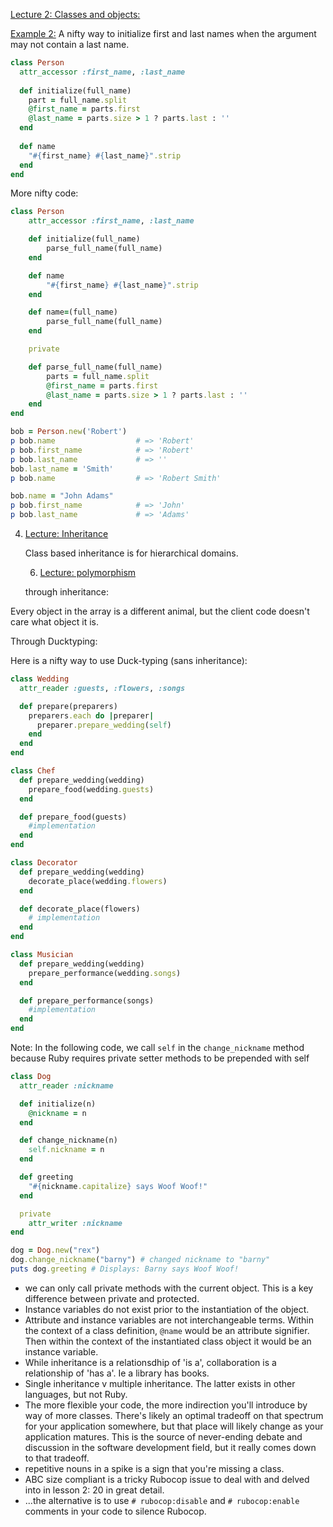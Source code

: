 <u>Lecture 2: Classes and objects:</u>

<u>Example 2:</u> A nifty way to initialize first and last names when the argument may not contain a last name.

```ruby
class Person
  attr_accessor :first_name, :last_name
  
  def initialize(full_name)
    part = full_name.split
    @first_name = parts.first
    @last_name = parts.size > 1 ? parts.last : ''
  end
  
  def name
    "#{first_name} #{last_name}".strip
  end
end
```

 More nifty code:

```ruby
class Person
	attr_accessor :first_name, :last_name

	def initialize(full_name)
		parse_full_name(full_name)
	end

	def name
		"#{first_name} #{last_name}".strip
	end

	def name=(full_name)
		parse_full_name(full_name)
	end

	private

	def parse_full_name(full_name)
		parts = full_name.split
		@first_name = parts.first
		@last_name = parts.size > 1 ? parts.last : ''
	end
end

bob = Person.new('Robert')
p bob.name                  # => 'Robert'
p bob.first_name            # => 'Robert'
p bob.last_name             # => ''
bob.last_name = 'Smith'
p bob.name                  # => 'Robert Smith'

bob.name = "John Adams"
p bob.first_name            # => 'John'
p bob.last_name             # => 'Adams'
```

4. <u>Lecture: Inheritance</u>

   Class based inheritance is for hierarchical domains.

   

   6. <u>Lecture: polymorphism</u>

   through inheritance:

Every object in the array is a different animal, but the client code doesn't care what object it is.

Through Ducktyping: 

Here is a nifty way to use Duck-typing (sans inheritance):

```ruby
class Wedding
  attr_reader :guests, :flowers, :songs

  def prepare(preparers)
    preparers.each do |preparer|
      preparer.prepare_wedding(self)
    end
  end
end

class Chef
  def prepare_wedding(wedding)
    prepare_food(wedding.guests)
  end

  def prepare_food(guests)
    #implementation
  end
end

class Decorator
  def prepare_wedding(wedding)
    decorate_place(wedding.flowers)
  end

  def decorate_place(flowers)
    # implementation
  end
end

class Musician
  def prepare_wedding(wedding)
    prepare_performance(wedding.songs)
  end

  def prepare_performance(songs)
    #implementation
  end
end
```

Note: In the following code, we call `self` in the `change_nickname` method because Ruby requires private setter methods to be prepended with self

```ruby
class Dog
  attr_reader :nickname

  def initialize(n)
    @nickname = n
  end

  def change_nickname(n)
    self.nickname = n
  end

  def greeting
    "#{nickname.capitalize} says Woof Woof!"
  end

  private
    attr_writer :nickname
end

dog = Dog.new("rex")
dog.change_nickname("barny") # changed nickname to "barny"
puts dog.greeting # Displays: Barny says Woof Woof!
```

- we can only call private methods with the current object. This is a key difference between private and protected.
- Instance variables do not exist prior to the instantiation of the object.
- Attribute and instance variables are not interchangeable terms. Within the context of a class definition, `@name` would be an attribute signifier. Then within the context of the instantiated class object it would be an instance variable.
- While inheritance is a relationsdhip of 'is a', collaboration is a relationship of 'has a'. Ie a library has books.
- Single inheritance v multiple inheritance. The latter exists in other languages, but not Ruby.
- The more flexible your code, the more indirection you'll introduce by way of more classes. There's likely an optimal tradeoff on that spectrum for your application somewhere, but that place will likely change as your application matures. This is the source of never-ending debate and discussion in the software development field, but it really comes down to that tradeoff. 
- repetitive nouns in a spike is a sign that you're missing a class.
- ABC size compliant is a tricky Rubocop issue to deal with and delved into in lesson 2: 20 in great detail.
- ...the alternative is to use `# rubocop:disable` and `# rubocop:enable` comments in your code to silence Rubocop.
